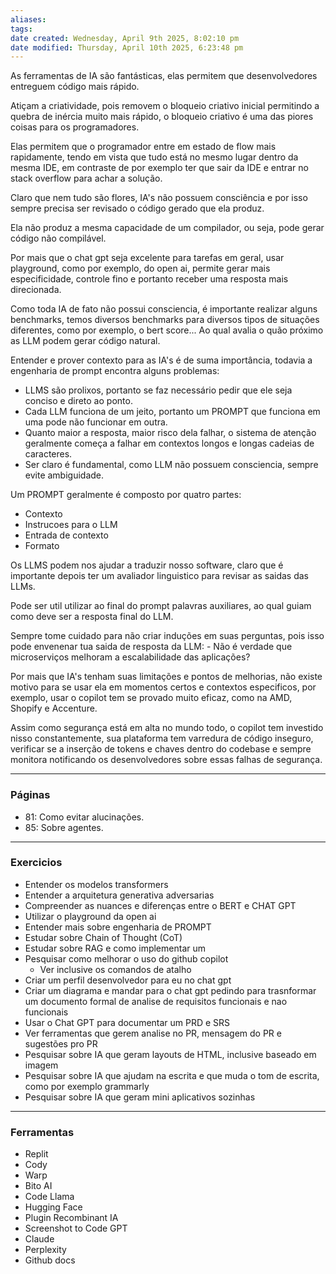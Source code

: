 ```yaml
---
aliases: 
tags: 
date created: Wednesday, April 9th 2025, 8:02:10 pm
date modified: Thursday, April 10th 2025, 6:23:48 pm
---
```

As ferramentas de IA são fantásticas, elas permitem que desenvolvedores entreguem código mais rápido.

Atiçam a criatividade, pois removem o bloqueio criativo inicial permitindo a quebra de inércia muito mais rápido, o bloqueio criativo é uma das piores coisas para os programadores.

Elas permitem que o programador entre em estado de flow mais rapidamente, tendo em vista que tudo está no mesmo lugar dentro da mesma IDE, em contraste de por exemplo ter que sair da IDE e entrar no stack overflow para achar a solução.

Claro que nem tudo são flores, IA's não possuem consciência e por isso sempre precisa ser revisado o código gerado que ela produz.

Ela não produz a mesma capacidade de um compilador, ou seja, pode gerar código não compilável.

Por mais que o chat gpt seja excelente para tarefas em geral, usar playground, como por exemplo, do open ai, permite gerar mais especificidade, controle fino e portanto receber uma resposta mais direcionada.

Como toda IA de fato não possui consciencia, é importante realizar alguns benchmarks, temos diversos benchmarks para diversos tipos de situações diferentes, como por exemplo, o bert score... Ao qual avalia o quão próximo as LLM podem gerar código natural.

Entender e prover contexto para as IA's é de suma importância, todavia a engenharia de prompt encontra alguns problemas:
- LLMS são prolixos, portanto se faz necessário pedir que ele seja conciso e direto ao ponto.
- Cada LLM funciona de um jeito, portanto um PROMPT que funciona em uma pode não funcionar em outra.
- Quanto maior a resposta, maior risco dela falhar, o sistema de atenção geralmente começa a falhar em contextos longos e longas cadeias de caracteres.
- Ser claro é fundamental, como LLM não possuem consciencia, sempre evite ambiguidade.

Um PROMPT geralmente é composto por quatro partes:
- Contexto
- Instrucoes para o LLM
- Entrada de contexto
- Formato

Os LLMS podem nos ajudar a traduzir nosso software, claro que é importante depois ter um avaliador linguistico para revisar as saidas das LLMs.

Pode ser util utilizar ao final do prompt palavras auxiliares, ao qual guiam como deve ser a resposta final do LLM.

Sempre tome cuidado para não criar induções em suas perguntas, pois isso pode envenenar tua saida de resposta da LLM:
	- Não é verdade que microserviços melhoram a escalabilidade das aplicações?

Por mais que IA's tenham suas limitações e pontos de melhorias, não existe motivo para se usar ela em momentos certos e contextos especificos, por exemplo, usar o copilot tem se provado muito eficaz, como na AMD, Shopify e Accenture.

Assim como segurança está em alta no mundo todo, o copilot tem investido nisso constantemente, sua plataforma tem varredura de código inseguro, verificar se a inserção de tokens e chaves dentro do codebase e sempre monitora notificando os desenvolvedores sobre essas falhas de segurança.

---

### Páginas

- 81: Como evitar alucinações.
- 85: Sobre agentes.

---

### Exercicios

- Entender os modelos transformers
- Entender a arquitetura generativa adversarias
- Compreender as nuances e diferenças entre o BERT e CHAT GPT
- Utilizar o playground da open ai
- Entender mais sobre engenharia de PROMPT
- Estudar sobre Chain of Thought (CoT)
- Estudar sobre RAG e como implementar um
- Pesquisar como melhorar o uso do github copilot
	- Ver inclusive os comandos de atalho
- Criar um perfil desenvolvedor para eu no chat gpt
- Criar um diagrama e mandar para o chat gpt pedindo para trasnformar um documento formal de analise de requisitos funcionais e nao funcionais
- Usar o Chat GPT para documentar um PRD e SRS
- Ver ferramentas que gerem analise no PR, mensagem do PR e sugestões pro PR
- Pesquisar sobre IA que geram layouts de HTML, inclusive baseado em imagem
- Pesquisar sobre IA que ajudam na escrita e que muda o tom de escrita, como por exemplo grammarly
- Pesquisar sobre IA que geram mini aplicativos sozinhas

---

### Ferramentas

- Replit
- Cody
- Warp
- Bito AI
- Code Llama
- Hugging Face
- Plugin Recombinant IA
- Screenshot to Code GPT
- Claude
- Perplexity
- Github docs